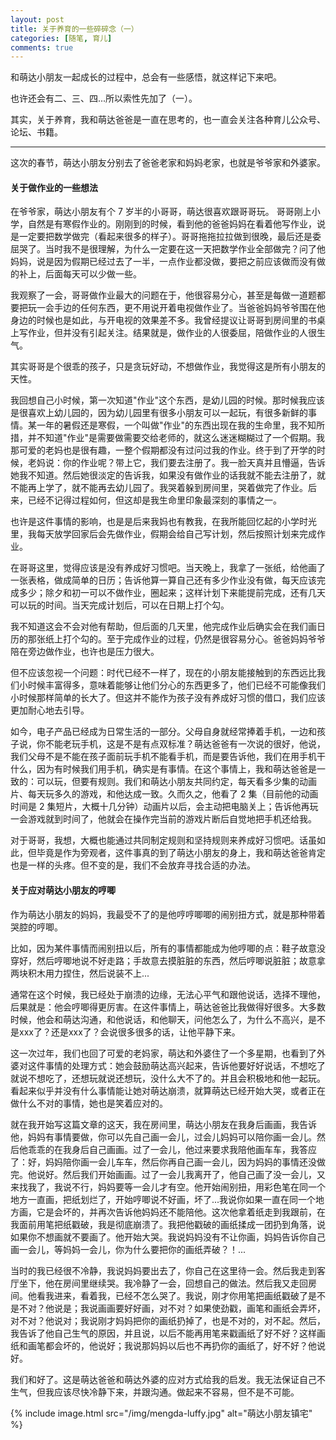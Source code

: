 ```yaml
---
layout: post
title: 关于养育的一些碎碎念（一）
categories: [随笔, 育儿]
comments: true
---
```


和萌达小朋友一起成长的过程中，总会有一些感悟，就这样记下来吧。

<!--more-->

也许还会有二、三、四...所以索性先加了（一）。

其实，关于养育，我和萌达爸爸是一直在思考的，也一直会关注各种育儿公众号、论坛、书籍。

----------------------------------------------------------------------------------

这次的春节，萌达小朋友分别去了爸爸老家和妈妈老家，也就是爷爷家和外婆家。

#### 关于做作业的一些想法

在爷爷家，萌达小朋友有个 7 岁半的小哥哥，萌达很喜欢跟哥哥玩。 
哥哥刚上小学，自然是有寒假作业的。刚刚到的时候，看到他的爸爸妈妈在看着他写作业，说是一定要把数学做完（看起来很多的样子）。哥哥拖拖拉拉做到很晚，最后还是委屈哭了。当时我不是很理解，为什么一定要在这一天把数学作业全部做完？问了他妈妈，说是因为假期已经过去了一半，一点作业都没做，要把之前应该做而没有做的补上，后面每天可以少做一些。

我观察了一会，哥哥做作业最大的问题在于，他很容易分心，甚至是每做一道题都要把玩一会手边的任何东西，更不用说开着电视做作业了。当爸爸妈妈爷爷围在他身边的时候也是如此，与开电视的效果差不多。我曾经提议让哥哥到房间里的书桌上写作业，但并没有引起关注。结果就是，做作业的人很委屈，陪做作业的人很生气。

其实哥哥是个很乖的孩子，只是贪玩好动，不想做作业，我觉得这是所有小朋友的天性。

我回想自己小时候，第一次知道"作业"这个东西，是幼儿园的时候。那时候我应该是很喜欢上幼儿园的，因为幼儿园里有很多小朋友可以一起玩，有很多新鲜的事情。某一年的暑假还是寒假，一个叫做"作业"的东西出现在我的生命里，我不知所措，并不知道"作业"是需要做需要交给老师的，就这么迷迷糊糊过了一个假期。我那可爱的老妈也是很有趣，一整个假期都没有过问过我的作业。终于到了开学的时候，老妈说：你的作业呢？带上它，我们要去注册了。我一脸天真并且懵逼，告诉她我不知道。然后她很淡定的告诉我，如果没有做作业的话我就不能去注册了，就不能再上学了，就不能再去幼儿园了。我哭着躲到房间里，哭着做完了作业。后来，已经不记得过程如何，但这却是我生命里印象最深刻的事情之一。

也许是这件事情的影响，也是是后来我妈也有教我，在我所能回忆起的小学时光里，我每天放学回家后会先做作业，假期会给自己写计划，然后按照计划来完成作业。

在哥哥这里，觉得应该是没有养成好习惯吧。当天晚上，我拿了一张纸，给他画了一张表格，做成简单的日历；告诉他算一算自己还有多少作业没有做，每天应该完成多少；除夕和初一可以不做作业，圈起来；这样计划下来能提前完成，还有几天可以玩的时间。当天完成计划后，可以在日期上打个勾。

我不知道这会不会对他有帮助，但后面的几天里，他完成作业后确实会在我们画日历的那张纸上打个勾的。至于完成作业的过程，仍然是很容易分心。爸爸妈妈爷爷陪在旁边做作业，也许也是压力很大。

但不应该忽视一个问题：时代已经不一样了，现在的小朋友能接触到的东西远比我们小时候丰富得多，意味着能够让他们分心的东西更多了，他们已经不可能像我们小时候那样简单的长大了。但这并不能作为孩子没有养成好习惯的借口，我们应该更加耐心地去引导。

如今，电子产品已经成为日常生活的一部分。父母自身就经常捧着手机，一边和孩子说，你不能老玩手机，这是不是有点双标准？萌达爸爸有一次说的很好，他说，我们父母不是不能在孩子面前玩手机不能看手机，而是要告诉他，我们在用手机干什么，因为有时候我们用手机，确实是有事情。在这个事情上，我和萌达爸爸是一致的：可以玩，但要有规则。我们和萌达小朋友共同约定，每天看多少集的动画片、每天玩多久的游戏，和他达成一致。久而久之，他看了 2 集（目前他的动画时间是 2 集短片，大概十几分钟）动画片以后，会主动把电脑关上；告诉他再玩一会游戏就到时间了，他就会在操作完当前的游戏片断后自觉地把手机还给我。

对于哥哥，我想，大概也能通过共同制定规则和坚持规则来养成好习惯吧。话虽如此，但毕竟是作为旁观者，这件事真的到了萌达小朋友的身上，我和萌达爸爸肯定也是一样的头疼。但不变的是，我们不会放弃寻找合适的办法。

#### 关于应对萌达小朋友的哼唧

作为萌达小朋友的妈妈，我最受不了的是他哼哼唧唧的闹别扭方式，就是那种带着哭腔的哼唧。

比如，因为某件事情而闹别扭以后，所有的事情都能成为他哼唧的点：鞋子故意没穿好，然后哼唧地说不好走路；手故意去摸脏脏的东西，然后哼唧说脏脏；故意拿两块积木用力捏住，然后说装不上...

通常在这个时候，我已经处于崩溃的边缘，无法心平气和跟他说话，选择不理他，后果就是：他会哼唧得更厉害。在这件事情上，萌达爸爸比我做得好很多。大多数时候，他会和萌达沟通，和他说话，和他聊天，问他怎么了，为什么不高兴，是不是xxx了？还是xxx了？会说很多很多的话，让他平静下来。

这一次过年，我们也回了可爱的老妈家，萌达和外婆住了一个多星期，也看到了外婆对这件事情的处理方式：她会鼓励萌达高兴起来，告诉他要好好说话，不想吃了就说不想吃了，还想玩就说还想玩，没什么大不了的。并且会积极地和他一起玩。看起来似乎并没有什么事情能让她对萌达崩溃，就算萌达已经开始大哭，或者正在做什么不对的事情，她也是笑着应对的。

就在我开始写这篇文章的这天，我在房间里，萌达小朋友在我身后画画，我告诉他，妈妈有事情要做，你可以先自己画一会儿，过会儿妈妈可以陪你画一会儿。然后他乖乖的在我身后自己画画。过了一会儿，他过来要求我陪他画车车，我答应了：好，妈妈陪你画一会儿车车，然后你再自己画一会儿，因为妈妈的事情还没做完。他说好。然后我们开始画画。过了一会儿我离开了，他自己画了没一会儿，又来找我了，我说不行，妈妈要等一会儿才有空。他开始闹别扭，用彩色笔在同一个地方一直画，把纸划烂了，开始哼唧说不好画，坏了...我说你如果一直在同一个地方画，它是会坏的，并再次告诉他妈妈还不能陪他。这次他拿着纸走到我跟前，在我面前用笔把纸戳破，我是彻底崩溃了。我把他戳破的画纸揉成一团扔到角落，说如果你不想画就不要画了。他开始大哭。我说妈妈没有不让你画，妈妈告诉你自己画一会儿，等妈妈一会儿，你为什么要把你的画纸弄破？！...

当时的我已经很不冷静，我说妈妈要出去了，你自己在这里待一会。然后我走到客厅坐下，他在房间里继续哭。我冷静了一会，回想自己的做法。然后我又走回房间。他看我进来，看着我，已经不怎么哭了。我说，刚才你用笔把画纸戳破了是不是不对？他说是；我说画画要好好画，对不对？如果使劲戳，画笔和画纸会弄坏，对不对？他说对；我说刚才妈妈把你的画纸扔掉了，也是不对的，对不起。然后，我告诉了他自己生气的原因，并且说，以后不能再用笔来戳画纸了好不好？这样画纸和画笔都会坏的，他说好；我说那妈妈以后也不再扔你的画纸了，好不好？他说好。

我们和好了。这是萌达爸爸和萌达外婆的应对方式给我的启发。我无法保证自己不生气，但我应该尽快冷静下来，并跟沟通。做起来不容易，但不是不可能。

{% include image.html src="/img/mengda-luffy.jpg" alt="萌达小朋友镇宅" %}
